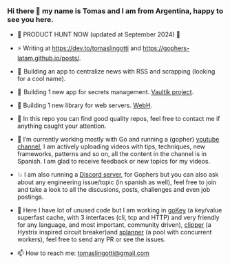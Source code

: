 ### Hi there 👋 my name is Tomas and I am from Argentina, happy to see you here.

- 👾 PRODUCT HUNT NOW (updated at September 2024) 👾

- ⚡ Writing at https://dev.to/tomaslingotti and https://gophers-latam.github.io/posts/.

- 📰  Building an app to centralize news with RSS and scrapping (looking for a cool name).

- 🔐  Building 1 new app for secrets management. [Vaultik project](https://github.com/tomiok/vaultik).

- 🚀 Building 1 new library for web servers. [WebH](https://github.com/tomiok/webh).

- 💯 In this repo you can find good quality repos, feel free to contact me if anything caught your attention.

- 🔭 I’m currently working mostly with Go and running a (gopher) [youtube channel](https://youtube.com/tomaslingotti), I am 
   actively uploading videos with tips, techniques, new frameworks, patterns and so on, all the 
   content in the channel is in Spanish. I am glad to receive feedback or new topics for my videos.

- 💥 I am also running a [Discord server](https://discord.io/go-latam), for Gophers but you can also ask about any engineering issue/topic (in spanish as well), feel free to join and take a look to all the discusions, posts, challenges and even job postings.

- 🌱 Here I have lot of unused code but I am working in [goKey](https://github.com/tomiok/gokey) (a key/value superfast cache, with 3 interfaces (cli, tcp and HTTP) and very friendly for any language, and most important, community driven), [clipper](https://github.com/tomiok/clipper) (a Hystrix inspired circuit breaker)and [splanner](https://github.com/tomiok/splanner) (a pool with concurrent workers), feel free to send any PR or see the issues.

- 📫 How to reach me: tomaslingotti@gmail.com
